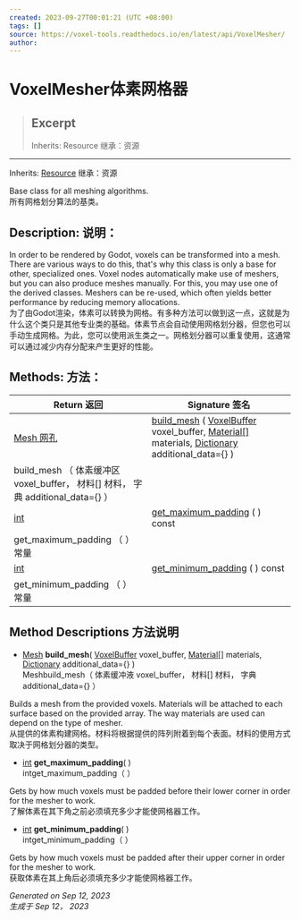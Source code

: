```yaml
---
created: 2023-09-27T00:01:21 (UTC +08:00)
tags: []
source: https://voxel-tools.readthedocs.io/en/latest/api/VoxelMesher/
author: 
---
```


# VoxelMesher体素网格器

> ## Excerpt
> Inherits: Resource 继承：资源

---
Inherits: [Resource](https://docs.godotengine.org/en/stable/classes/class_resource.html) 继承：资源

Base class for all meshing algorithms.  
所有网格划分算法的基类。

## Description: 说明：

In order to be rendered by Godot, voxels can be transformed into a mesh. There are various ways to do this, that's why this class is only a base for other, specialized ones. Voxel nodes automatically make use of meshers, but you can also produce meshes manually. For this, you may use one of the derived classes. Meshers can be re-used, which often yields better performance by reducing memory allocations.  
为了由Godot渲染，体素可以转换为网格。有多种方法可以做到这一点，这就是为什么这个类只是其他专业类的基础。体素节点会自动使用网格划分器，但您也可以手动生成网格。为此，您可以使用派生类之一。网格划分器可以重复使用，这通常可以通过减少内存分配来产生更好的性能。

## Methods: 方法：

| Return 返回 | Signature 签名 |
| --- | --- |
| [Mesh 网孔](https://docs.godotengine.org/en/stable/classes/class_mesh.html) | [build\_mesh](https://voxel-tools.readthedocs.io/en/latest/api/VoxelMesher/#i_build_mesh) ( [VoxelBuffer](https://voxel-tools.readthedocs.io/en/latest/api/VoxelBuffer/) voxel\_buffer, [Material\[\]](https://docs.godotengine.org/en/stable/classes/class_material[].html) materials, [Dictionary](https://docs.godotengine.org/en/stable/classes/class_dictionary.html) additional\_data={} )  
build\_mesh （ 体素缓冲区 voxel\_buffer， 材料\[\] 材料， 字典 additional\_data={} ） |
| [int](https://docs.godotengine.org/en/stable/classes/class_int.html) | [get\_maximum\_padding](https://voxel-tools.readthedocs.io/en/latest/api/VoxelMesher/#i_get_maximum_padding) ( ) const  
get\_maximum\_padding （ ） 常量 |
| [int](https://docs.godotengine.org/en/stable/classes/class_int.html) | [get\_minimum\_padding](https://voxel-tools.readthedocs.io/en/latest/api/VoxelMesher/#i_get_minimum_padding) ( ) const  
get\_minimum\_padding （ ） 常量 |

## Method Descriptions 方法说明

-   [Mesh](https://docs.godotengine.org/en/stable/classes/class_mesh.html) **build\_mesh**( [VoxelBuffer](https://voxel-tools.readthedocs.io/en/latest/api/VoxelBuffer/) voxel\_buffer, [Material\[\]](https://docs.godotengine.org/en/stable/classes/class_material[].html) materials, [Dictionary](https://docs.godotengine.org/en/stable/classes/class_dictionary.html) additional\_data={} )  
    Meshbuild\_mesh（ 体素缓冲液 voxel\_buffer， 材料\[\] 材料， 字典 additional\_data={} ）

Builds a mesh from the provided voxels. Materials will be attached to each surface based on the provided array. The way materials are used can depend on the type of mesher.  
从提供的体素构建网格。材料将根据提供的阵列附着到每个表面。材料的使用方式取决于网格划分器的类型。

-   [int](https://docs.godotengine.org/en/stable/classes/class_int.html) **get\_maximum\_padding**( )  
    intget\_maximum\_padding（ ）

Gets by how much voxels must be padded before their lower corner in order for the mesher to work.  
了解体素在其下角之前必须填充多少才能使网格器工作。

-   [int](https://docs.godotengine.org/en/stable/classes/class_int.html) **get\_minimum\_padding**( )  
    intget\_minimum\_padding（ ）

Gets by how much voxels must be padded after their upper corner in order for the mesher to work.  
获取体素在其上角后必须填充多少才能使网格器工作。

_Generated on Sep 12, 2023  
生成于 Sep 12， 2023_
